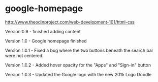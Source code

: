 # google-homepage
http://www.theodinproject.com/web-development-101/html-css

Version 0.9 - finished adding content

Version 1.0 - Google homepage finished

Version 1.0.1 - Fixed a bug where the two buttons beneath the search bar were not centered.

Version 1.0.2 - Added hover opacity for the "Apps" and "Sign-in" button

Version 1.0.3 - Updated the Google logo with the new 2015 Logo Doodle